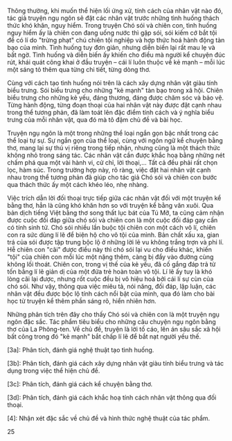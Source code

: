 Thông thường, khi muốn thể hiện lối ứng xử, tính cách của nhân vật nào đó, tác giả truyện ngụ ngôn sẽ đặt các nhân vật trước những tình huống thách thức khó khăn, nguy hiểm. Trong truyện Chó sói và chiên con, tình huống nguy hiểm ấy là chiên con đang uống nước thì gặp sói, sói kiếm cớ bắt tội để có lí do "trừng phạt" chú chiên tội nghiệp và hợp thức hoá hành động tàn bạo của mình. Tình huống tuy đơn giản, nhưng diễn biến lại rất mau lẹ và bất ngờ. Tình huống và diễn biến ấy khiến cho điều mà người kể chuyện đúc rút, khái quát công khai ở đầu truyện – cái lí luôn thuộc về kẻ mạnh – mỗi lúc một sáng tỏ thêm qua từng chi tiết, từng dòng thơ.

Cùng với cách tạo tình huống nói trên là cách xây dựng nhân vật giàu tính biểu trưng. Sói biểu trưng cho những "kẻ mạnh" tàn bạo trong xã hội. Chiên biểu trưng cho những kẻ yếu, đáng thương, đáng được chăm sóc và bảo vệ. Từng hành động, từng đoạn thoại của hai nhân vật này được đặt cạnh nhau trong thể tương phản, đã làm toát lên đặc điểm tính cách và ý nghĩa biểu trưng của mỗi nhân vật, qua đó mà tô đậm chủ đề và bài học.

Truyện ngụ ngôn là một trong những thể loại ngắn gọn bậc nhất trong các thể loại tự sự. Sự ngắn gọn của thể loại, cùng với ngôn ngữ kể chuyện bằng thơ, mang lại sự thú vị riêng trong tiếp nhận, nhưng cũng là một thách thức không nhỏ trong sáng tác. Các nhân vật cần được khắc hoạ bằng những nét chấm phá qua một vài hành vi, cử chỉ, lời thoại,... Tất cả đều phải rất chọn lọc, hàm súc. Trong trường hợp này, rõ ràng, việc đặt hai nhân vật cạnh nhau trong thể tương phản đã giúp cho tác giả Chó sói và chiên con bước qua thách thức ấy một cách khéo léo, nhẹ nhàng.

Việc trích dẫn lời đối thoại trực tiếp giữa các nhân vật đối với một truyện kể bằng thơ, hẳn là cũng khó khăn hơn so với truyện kể bằng văn xuôi. Qua bản dịch tiếng Việt bằng thơ song thất lục bát của Tú Mỡ, ta cũng cảm nhận được cuộc đối đáp giữa chó sói và chiên con là một cuộc đối đáp gay cấn có tính sinh tử. Chó sói nhiều lần buộc tội chiên con một cách vô lí, chiên con ra sức dùng lí lẽ để biện hộ cho vô tội của mình. Bản chất xấu xa, gian trá của sói được tập trung bộc lộ ở những lời lẽ vu không trắng trợn và phi lí. Hễ chiên con "cãi" được điều này thì chó sói lại vu cho điều khác, khiến "tội" của chiên con mỗi lúc một nặng thêm, càng bị đẩy vào đường cùng không lối thoát. Chiên con, trong vị thế của kẻ yếu, đã cố gắng đáp trả từ tốn bằng lí lẽ giản dị của một đứa trẻ hoàn toàn vô tội. Lí lẽ ấy tuy là khó lòng cãi lại được, nhưng rốt cuộc đều bị vô hiệu hoá bởi cái lí sự cùn của chó sói. Như vậy, thông qua việc miêu tả, nói năng, đối đáp, lập luận, các nhân vật đều được bộc lộ tính cách nổi bật của mình, qua đó làm cho bài học từ truyện kể thêm phần sáng rõ, hiển nhiên hơn.

Những phân tích trên đây cho thấy Chó sói và chiên con là một truyện ngụ ngôn đặc sắc. Tác phẩm tiêu biểu cho những câu chuyện ngụ ngôn bằng thơ của La Phông-ten. Về chủ đề, truyện là lời tố cáo, lên án sâu sắc xã hội bất công trong đó "kẻ mạnh" bắt chấp lí lẽ để bắt nạt người yếu thế.

[3a]: Phân tích, đánh giá nghệ thuật tạo tình huống.

[3b]: Phân tích, đánh giá cách xây dựng nhân vật giàu tính biểu trưng và tác dụng trong việc thể hiện chủ đề.

[3c]: Phân tích, đánh giá cách kể chuyện bằng thơ.

[3d]: Phân tích, đánh giá cách khắc hoạ tính cách nhân vật thông qua đối thoại.

[4]: Nhận xét đặc sắc về chủ đề và hình thức nghệ thuật của tác phẩm.

25